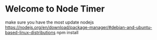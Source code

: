 # Welcome to Node Timer
make sure you have the most update nodejs
https://nodejs.org/en/download/package-manager/#debian-and-ubuntu-based-linux-distributions
npm install
